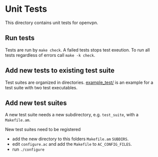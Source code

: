 Unit Tests
==========

This directory contains unit tests for openvpn.

Run tests
------------

Tests are run by `make check`. A failed tests stops test exeution. To run all
tests regardless of errors call `make -k check`.

Add new tests to existing test suite
--------------------

Test suites are organized in directories. [example_test/](example_test/) is an example
for a test suite with two test executables.

Add new test suites
--------------------

A new test suite needs a new subdirectory, e.g. `test_suite`, with a `Makefile.am`.

New test suites need to be registered
*  add the new directory to this folders `Makefile.am` `SUBDIRS`.
*  edit `configure.ac` and add the `Makefile` to `AC_CONFIG_FILES`.
*  run `./configure`

